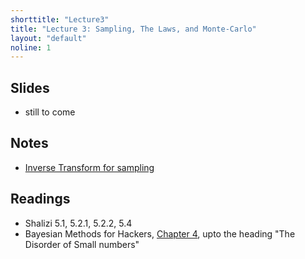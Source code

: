 ```yaml
---
shorttitle: "Lecture3"
title: "Lecture 3: Sampling, The Laws, and Monte-Carlo"
layout: "default"
noline: 1
---
```


## Slides

- still to come

## Notes

- [Inverse Transform for sampling](../wiki/inversetransform.html)

## Readings

- Shalizi 5.1, 5.2.1, 5.2.2, 5.4
- Bayesian Methods for Hackers, [Chapter 4](http://nbviewer.jupyter.org/github/CamDavidsonPilon/Probabilistic-Programming-and-Bayesian-Methods-for-Hackers/blob/master/Chapter4_TheGreatestTheoremNeverTold/Ch4_LawOfLargeNumbers_PyMC3.ipynb), upto the heading "The Disorder of Small numbers"
